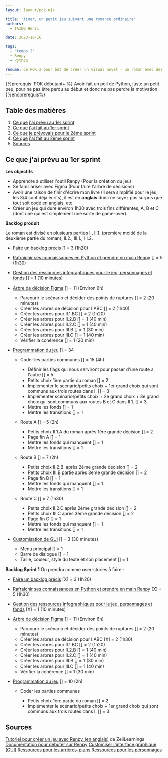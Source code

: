 ```yaml
---
layout: layout/pok.njk

title: "Aimer, un petit jeu suivant une romance ordinaire"
authors:
  - TAING Henri

date: 2023-10-16

tags:
  - "temps 2"
  - Renpy
  - Python

résumé: Ce POK a pour but de créer un visual novel - un roman avec des images dans lequel on peut faire des choix pour orienter l'histoire - à l'aide de Renpy. Il reprendra un roman que j'ai écrit, mais que je n'ai pas fini. Ce sera l'occasion pour moi de finir de l'écrire et de coder un petit jeu.
---
```


{%prerequis 'POK débutant+'%}
Avoir fait un poil de Python, juste un petit peu, pour ne pas être perdu au début et donc ne pas perdre la motivation
{%endprerequis%}

## Table des matières

1. [Ce que j'ai prévu au 1er sprint](#section-1)
2. [Ce que j'ai fait au 1er sprint](#section-2)
3. [Ce que je prévoyais pour le 2ème sprint](#section-3)
4. [Ce que j'ai fait au 2ème sprint](#section-4)
5. [Sources](#section-5)

## Ce que j'ai prévu au 1er sprint <a id="section-1"></a>

**Les objectifs**

- Apprendre à utiliser l'outil Renpy (Pour la création du jeu)
- Se familiariser avec Figma (Pour faire l'arbre de décisions)
- Avoir une raison de finir d'écrire mon livre (Il sera simplifié pour le jeu, les 3/4 sont déjà écrits), il est en **anglais** donc ne soyez pas surpris que tout soit codé en anglais, etc.
- Créer un jeu qui dure environ 1h30 avec trois fins différentes, A, B et C (dont une qui est simplement une sorte de game-over).

**Backlog produit**

Le roman est divisé en plusieurs parties I., II.1. (première moitié de la deuxième partie du roman), II.2., III.1., III.2.

- <u>Faire un backlog précis</u> [] = 3 (1h20)

- <u>Rafraîchir ses connaissances en Python et prendre en main Renpy</u> [] = 5 (1h30)

- <u>Gestion des ressources infographiques pour le jeu, personnages et fonds</u> [] = 1 (10 minutes)

- <u>Arbre de décision Figma</u> [] = 11 (Environ 6h)

  - Parcourir le scénario et décider des points de ruptures [] = 2 (20 minutes)
  - Créer les arbres de décision pour I.ABC [] = 2 (1h40)
  - Créer les arbres pour II.1.BC [] = 2 (1h20)
  - Créer les arbres pour II.2.B [] = 1 (40 min)
  - Créer les arbres pour II.2.C [] = 1 (40 min)
  - Créer les arbres pour III.B [] = 1 (30 min)
  - Créer les arbres pour III.C [] = 1 (40 min)
  - Vérifier la cohérence [] = 1 (30 min)

- <u>Programmation du jeu</u> [] = 34

  - Coder les parties communes [] = 15 (4h)

    - Définir les flags qui nous serviront pour passer d'une route à l'autre [] = 5
    - Petits choix 1ère partie du roman [] = 2
    - Implémenter le scénario/petits choix + 1er grand choix qui sont communs aux trois routes dans I. [] = 3
    - Implémenter scénario/petits choix + 2e grand choix + 3e grand choix qui sont communs aux routes B et C dans II.1. [] = 3
    - Mettre les fonds [] = 1
    - Mettre les transitions [] = 1

  - Route A [] = 5 (2h)

    - Petits choix II.1.A du roman après 1ère grande décision [] = 2
    - Page fin A [] = 1
    - Mettre les fonds qui manquent [] = 1
    - Mettre les transitions [] = 1

  - Route B [] = 7 (2h)

    - Petits choix II.2.B. après 2ème grande décision [] = 2
    - Petits choix III.B partie après 3ème grande décision [] = 2
    - Page fin B [] = 1
    - Mettre les fonds qui manquent [] = 1
    - Mettre les transitions [] = 1

  - Route C [] = 7 (1h30)
    - Petits choix II.2.C après 2ème grande décision [] = 2
    - Petits choix III.C après 3ème grande décision [] = 2
    - Page fin C [] = 1
    - Mettre les fonds qui manquent [] = 1
    - Mettre les transitions [] = 1

- <u>Customisation de GUI</u> [] = 3 (30 minutes)
  - Menu principal [] = 1
  - Barre de dialogue [] = 1
  - Taille, couleur, style du texte et son placement [] = 1

**Backlog Sprint 1**
On prendra comme user-stories à faire :

- <u>Faire un backlog précis</u> [X] = 3 (1h20)

- <u>Rafraîchir ses connaissances en Python et prendre en main Renpy</u> [X] = 5 (1h30)

- <u>Gestion des ressources infographiques pour le jeu, personnages et fonds</u> [X] = 1 (10 minutes)

- <u>Arbre de décision Figma</u> [] = 11 (Environ 6h)

  - Parcourir le scénario et décider des points de ruptures [] = 2 (20 minutes)
  - Créer les arbres de décision pour I.ABC [X] = 2 (1h30)
  - Créer les arbres pour II.1.BC [] = 2 (1h20)
  - Créer les arbres pour II.2.B [] = 1 (40 min)
  - Créer les arbres pour II.2.C [] = 1 (40 min)
  - Créer les arbres pour III.B [] = 1 (30 min)
  - Créer les arbres pour III.C [] = 1 (40 min)
  - Vérifier la cohérence [] = 1 (30 min)

- <u>Programmation du jeu</u> [] = 10 (2h)

  - Coder les parties communes

    - Petits choix 1ère partie du roman [] = 2
    - Implémenter le scénario/petits choix + 1er grand choix qui sont communs aux trois routes dans I. [] = 3

## Sources

[Tutoriel pour créer un jeu avec Renpy (en anglais)](https://www.youtube.com/watch?v=C3Ldd-5PKCw&ab_channel=ZeilLearnings) de ZeilLearnings
[Documentation pour débuter sur Renpy](https://www.renpy.org/doc/html/quickstart.html)
[Customiser l'interface graphique (GUI)](https://www.renpy.org/doc/html/gui.html#gui)
[Ressources pour les arrières-plans](https://lemmasoft.renai.us/forums/viewtopic.php?t=17302)
[Ressources pour les personnages](https://sutemo.itch.io/)
